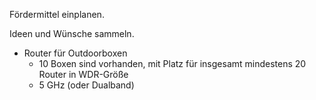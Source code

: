 Fördermittel einplanen.

Ideen und Wünsche sammeln.

- Router für Outdoorboxen
  - 10 Boxen sind vorhanden, mit Platz für insgesamt mindestens 20 Router in WDR-Größe
  - 5 GHz (oder Dualband)